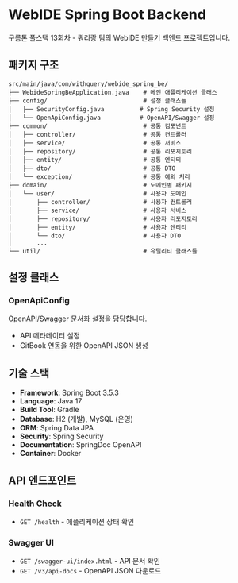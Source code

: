 # WebIDE Spring Boot Backend

구름톤 풀스택 13회차 - 쿼리랑 팀의 WebIDE 만들기 백엔드 프로젝트입니다.

## 패키지 구조

```
src/main/java/com/withquery/webide_spring_be/
├── WebideSpringBeApplication.java    # 메인 애플리케이션 클래스
├── config/                           # 설정 클래스들
│   ├── SecurityConfig.java          # Spring Security 설정
│   └── OpenApiConfig.java           # OpenAPI/Swagger 설정
├── common/                           # 공통 컴포넌트
│   ├── controller/                   # 공통 컨트롤러
│   ├── service/                      # 공통 서비스
│   ├── repository/                   # 공통 리포지토리
│   ├── entity/                       # 공통 엔티티
│   ├── dto/                          # 공통 DTO
│   └── exception/                    # 공통 예외 처리
├── domain/                           # 도메인별 패키지
│   └── user/                         # 사용자 도메인
│       ├── controller/               # 사용자 컨트롤러
│       ├── service/                  # 사용자 서비스
│       ├── repository/               # 사용자 리포지토리
│       ├── entity/                   # 사용자 엔티티
│       └── dto/                      # 사용자 DTO
│       ...
└── util/                             # 유틸리티 클래스들
```

## 설정 클래스

### **OpenApiConfig**
OpenAPI/Swagger 문서화 설정을 담당합니다.
- API 메타데이터 설정
- GitBook 연동을 위한 OpenAPI JSON 생성

## 기술 스택

- **Framework**: Spring Boot 3.5.3
- **Language**: Java 17
- **Build Tool**: Gradle
- **Database**: H2 (개발), MySQL (운영)
- **ORM**: Spring Data JPA
- **Security**: Spring Security
- **Documentation**: SpringDoc OpenAPI
- **Container**: Docker

## API 엔드포인트

### **Health Check**
- `GET /health` - 애플리케이션 상태 확인

### **Swagger UI**
- `GET /swagger-ui/index.html` - API 문서 확인
- `GET /v3/api-docs` - OpenAPI JSON 다운로드
